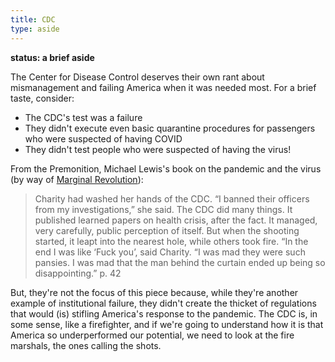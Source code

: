 ```yaml
---
title: CDC
type: aside
---
```


__status: a brief aside__

The Center for Disease Control deserves their own rant about mismanagement and failing America when it was needed most. For a brief taste, consider:
- The CDC's test was a failure
- They didn't execute even basic quarantine procedures for passengers who were suspected of having COVID
- They didn't test people who were suspected of having the virus!

From the Premonition, Michael Lewis's book on the pandemic and the virus (by way of [Marginal Revolution](https://marginalrevolution.com/marginalrevolution/2021/06/the-premonition.html)):
> Charity had washed her hands of the CDC. “I banned their officers from my investigations,” she said. The CDC did many things. It published learned papers on health crisis, after the fact. It managed, very carefully, public perception of itself. But when the shooting started, it leapt into the nearest hole, while others took fire. “In the end I was like ‘Fuck you’, said Charity. “I was mad they were such pansies. I was mad that the man behind the curtain ended up being so disappointing.” p. 42

But, they're not the focus of this piece because, while they're another example of institutional failure, they didn't create the thicket of regulations that would (is) stifling America's response to the pandemic. The CDC is, in some sense, like a firefighter, and if we're going to understand how it is that America so underperformed our potential, we need to look at the fire marshals, the ones calling the shots.
